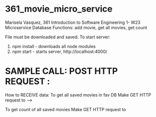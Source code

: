 # 361_movie_micro_service


Marisela Vasquez, 361 Introduction to Software Engineering 1- W23
Microservice Database 
Functions: add movie, get all movies, get count 

File must be downloaded and saved. 
To start server: 
1. npm install - downloads all node modules 
2. npm start - starts server, http://localhost:4000/

 
# SAMPLE CALL: POST HTTP REQUEST : 
<!-- 
POST http://localhost:4000/addFav
Content-Type: application/json

{
"adult": false,
"backdrop_path": "/l6hQWH9eDksNJNiXWYRkWqikOdu.jpg",
"genre_ids": [
14,
18,
80
],
"id": 497,
"original_language": "en",
"original_title": "The Green Mile",
"overview": "A supernatural tale set on death row in a Southern prison, where gentle giant John Coffey possesses the mysterious power to heal people's ailments. When the cell block's head guard, Paul Edgecomb, recognizes Coffey's miraculous gift, he tries desperately to help stave off the condemned man's execution.",
"popularity": 88.961,
"poster_path": "/velWPhVMQeQKcxggNEU8YmIo52R.jpg",
"release_date": "1999-12-10",
"title": "The Green Mile",
"video": false,
"vote_average": 8.5,
"vote_count": 15032
} -->


How to RECEIVE data: 
To get all saved movies in fav DB
Make GET HTTP request to -->
<!-- http://localhost:4000/getAllFavs  -->

To get count of all saved movies
Make GET HTTP request to
<!-- http://localhost:4000/getFavsCount -->
